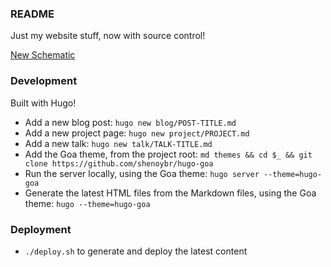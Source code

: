 ### README

Just my website stuff, now with source control!

[New Schematic](http://newschematic.org)

### Development

Built with Hugo!

- Add a new blog post: `hugo new blog/POST-TITLE.md`
- Add a new project page: `hugo new project/PROJECT.md`
- Add a new talk: `hugo new talk/TALK-TITLE.md`
- Add the Goa theme, from the project root: `md themes && cd $_ && git clone https://github.com/shenoybr/hugo-goa`
- Run the server locally, using the Goa theme: `hugo server --theme=hugo-goa`
- Generate the latest HTML files from the Markdown files, using the Goa theme: `hugo --theme=hugo-goa`

### Deployment

- `./deploy.sh` to generate and deploy the latest content

